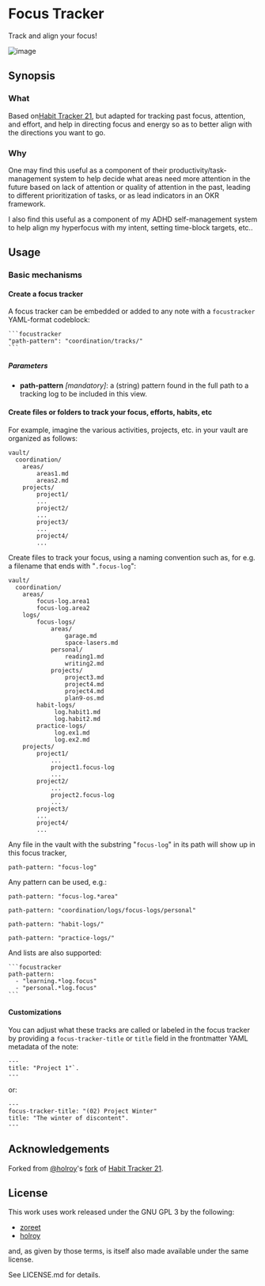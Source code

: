 # Focus Tracker

Track and align your focus!

![image](https://github.com/jeetsukumaran/obsidian-focus-tracker/assets/26183/4e7343d0-c1ad-49e1-a077-1e0ec48dc135)

## Synopsis

### What

Based on[Habit Tracker 21](https://github.com/zoreet/habit-tracker), but adapted for tracking past focus, attention, and effort, and help in directing focus and energy so as to better align with the directions you want to go.


### Why

One may find this useful as a component of their productivity/task-management system to help decide what areas need more attention in the future based on lack of attention or quality of attention in the past, leading to different prioritization of tasks, or as lead indicators in an OKR framework.

I also find this useful as a component of my ADHD self-management system to help align my hyperfocus with my intent, setting time-block targets, etc..

## Usage


### Basic mechanisms

#### Create a focus tracker

A focus tracker can be embedded or added to any note with a ``focustracker``  YAML-format codeblock:

~~~
```focustracker
"path-pattern": "coordination/tracks/"
```
~~~

##### Parameters

- **path-pattern** _[mandatory]_: a (string) pattern found in the full path to a tracking log to be included in this view.


#### Create files or folders to track your focus, efforts, habits, etc

For example, imagine the various activities, projects, etc. in your vault are organized as follows:

```
vault/
  coordination/
    areas/
        areas1.md
        areas2.md
    projects/
        project1/
        ...
        project2/
        ...
        project3/
        ...
        project4/
        ...
```

Create files to track your focus, using a naming convention such as, for e.g. a filename that ends with "`.focus-log`":

```
vault/
  coordination/
    areas/
        focus-log.area1
        focus-log.area2
    logs/
        focus-logs/
            areas/
                garage.md
                space-lasers.md
            personal/
                reading1.md
                writing2.md
            projects/
                project3.md
                project4.md
                project4.md
                plan9-os.md
        habit-logs/
             log.habit1.md
             log.habit2.md
        practice-logs/
             log.ex1.md
             log.ex2.md
    projects/
        project1/
            ...
            project1.focus-log
            ...
        project2/
            ...
            project2.focus-log
            ...
        project3/
        ...
        project4/
        ...
```

Any file in the vault with the substring "`focus-log`" in its path will show up in this focus tracker,

```focustracker
path-pattern: "focus-log"
```

Any pattern can be used, e.g.:

```focustracker
path-pattern: "focus-log.*area"
```

```focustracker
path-pattern: "coordination/logs/focus-logs/personal"
```

```focustracker
path-pattern: "habit-logs/"
```

```focustracker
path-pattern: "practice-logs/"
```

And lists are also supported:

~~~
```focustracker
path-pattern:
  - "learning.*log.focus"
  - "personal.*log.focus"
```
~~~


#### Customizations

You can adjust what these tracks are called or labeled in the focus tracker by providing a ``focus-tracker-title`` or ``title`` field in the frontmatter YAML metadata of the note:

```
---
title: "Project 1"`.
---

```

or:

```
---
focus-tracker-title: "(02) Project Winter"
title: "The winter of discontent".
---

```

## Acknowledgements

Forked from [@holroy](https://github.com/holroy)'s [fork](https://github.com/holroy/habit-tracker) of [Habit Tracker 21](https://github.com/zoreet/habit-tracker).


## License

This work uses work released under the GNU GPL 3 by the following:

- [zoreet](https://github.com/zoreet/habit-tracker)
- [holroy](https://github.com/holroy/habit-tracker)

and, as given by those terms, is itself also made available under the same license.

See LICENSE.md for details.







